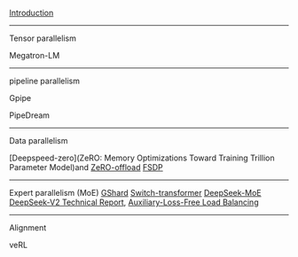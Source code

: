[Introduction](https://openai.com/index/techniques-for-training-large-neural-networks/)

----------

Tensor parallelism

Megatron-LM 

------

pipeline parallelism 

Gpipe

PipeDream



----

Data parallelism

[Deepspeed-zero](ZeRO: Memory Optimizations Toward Training Trillion  Parameter Model)and [ZeRO-offload](https://www.usenix.org/system/files/atc21-ren-jie.pdf)
[FSDP](https://arxiv.org/abs/2304.11277)


----
Expert parallelism (MoE)
[GShard](https://arxiv.org/abs/2006.16668)
[Switch-transformer](https://arxiv.org/abs/2101.03961)
[DeepSeek-MoE](https://arxiv.org/abs/2401.06066) 
[DeepSeek-V2 Technical Report](https://arxiv.org/abs/2405.04434), 
[Auxiliary-Loss-Free Load Balancing](https://arxiv.org/abs/2408.15664)

-----

Alignment

veRL

